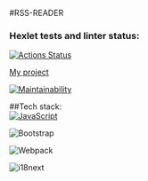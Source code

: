 #RSS-READER

### Hexlet tests and linter status:
[![Actions Status](https://github.com/Jekaterina111/frontend-project-11/workflows/hexlet-check/badge.svg)](https://github.com/Jekaterina111/frontend-project-11/actions)

[My project](https://frontend-project-11-two-rho.vercel.app)

[![Maintainability](https://api.codeclimate.com/v1/badges/0b24e04c68fd5f442be3/maintainability)](https://codeclimate.com/github/Jekaterina111/frontend-project-11/maintainability)

##Tech stack:<br>
[![JavaScript](https://img.shields.io/badge/--F7DF1E?logo=javascript&logoColor=000)](https://www.javascript.com/)

![Bootstrap](https://img.shields.io/badge/bootstrap-%238511FA.svg?style=for-the-badge&logo=bootstrap&logoColor=white)

![Webpack](https://img.shields.io/badge/webpack-%238DD6F9.svg?style=for-the-badge&logo=webpack&logoColor=black)

![i18next](https://img.shields.io/badge/bootstrap-%238511FA.svg?style=for-the-badge&logo=bootstrap&logoColor=white)
